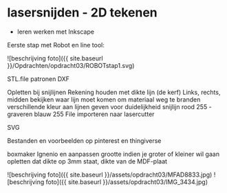 # lasersnijden - 2D tekenen

* leren werken met Inkscape

Eerste stap met Robot en line tool:

![beschrijving foto]({{ site.baseurl }}/Opdrachten/opdracht03/ROBOTstap1.svg)

STL.file
patronen DXF

Opletten bij snijlijnen
Rekening houden met dikte lijn (de kerf)
Links, rechts, midden bekijken waar lijn moet komen om materiaal weg te branden
verschillende kleur aan lijnen geven voor duidelijkheid
snijlijn rood 255 - graveren blauw 255
File importeren naar lasercutter

SVG

Bestanden en voorbeelden op pinterest en thingiverse

boxmaker Ignenio en aanpassen grootte indien je groter of kleiner wil gaan
opletten dat dikte op 3mm staat, dikte van de MDF-plaat

![beschrijving foto]({{ site.baseurl }}/assets/opdracht03/MFAD8833.jpg)
![beschrijving foto]({{ site.baseurl }}/assets/opdracht03/IMG_3434.jpg)